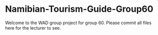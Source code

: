 # Namibian-Tourism-Guide-Group60
Welcome to the WAD group project for group 60.  Please commit all files here for the lecturer to see. 
